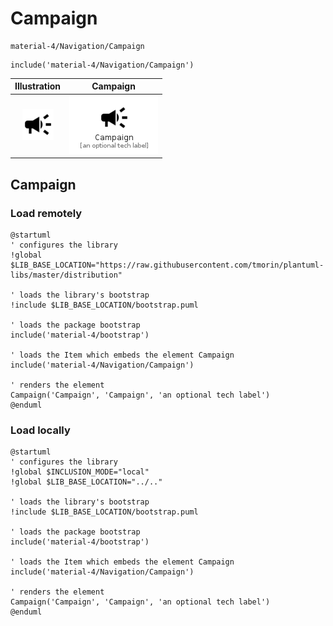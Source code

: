 # Campaign


```text
material-4/Navigation/Campaign
```

```text
include('material-4/Navigation/Campaign')
```



| Illustration | Campaign |
| :---: | :---: |
| ![illustration for Illustration](../../material-4/Navigation/Campaign.png) | ![illustration for Campaign](../../material-4/Navigation/Campaign.Local.png) |




## Campaign

### Load remotely
```plantuml
@startuml
' configures the library
!global $LIB_BASE_LOCATION="https://raw.githubusercontent.com/tmorin/plantuml-libs/master/distribution"

' loads the library's bootstrap
!include $LIB_BASE_LOCATION/bootstrap.puml

' loads the package bootstrap
include('material-4/bootstrap')

' loads the Item which embeds the element Campaign
include('material-4/Navigation/Campaign')

' renders the element
Campaign('Campaign', 'Campaign', 'an optional tech label')
@enduml
```

### Load locally
```plantuml
@startuml
' configures the library
!global $INCLUSION_MODE="local"
!global $LIB_BASE_LOCATION="../.."

' loads the library's bootstrap
!include $LIB_BASE_LOCATION/bootstrap.puml

' loads the package bootstrap
include('material-4/bootstrap')

' loads the Item which embeds the element Campaign
include('material-4/Navigation/Campaign')

' renders the element
Campaign('Campaign', 'Campaign', 'an optional tech label')
@enduml
```


